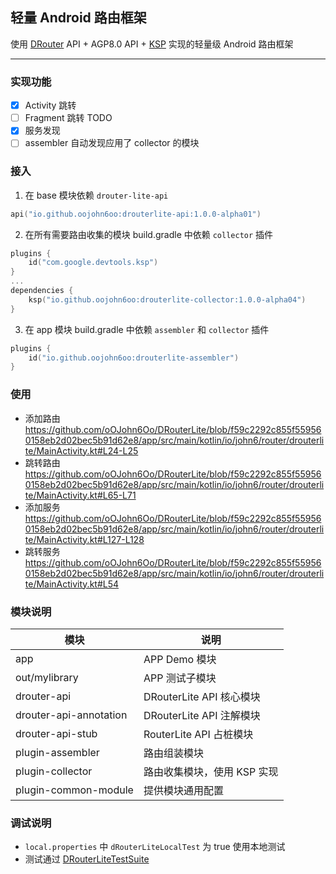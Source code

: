 ## 轻量 Android 路由框架

使用 [DRouter] API + AGP8.0 API + [KSP] 实现的轻量级 Android 路由框架

----------

### 实现功能

- [x] Activity 跳转
- [ ] Fragment 跳转 TODO
- [x] 服务发现
- [ ] assembler 自动发现应用了 collector 的模块

### 接入

1. 在 base 模块依赖 `drouter-lite-api`

``` kotlin
api("io.github.oojohn6oo:drouterlite-api:1.0.0-alpha01")

```

2. 在所有需要路由收集的模块 build.gradle 中依赖 `collector` 插件

``` kotlin
plugins {
    id("com.google.devtools.ksp")
}
...
dependencies {
    ksp("io.github.oojohn6oo:drouterlite-collector:1.0.0-alpha04")
}

```
3. 在 app 模块 build.gradle 中依赖 `assembler` 和 `collector` 插件

``` kotlin
plugins {
    id("io.github.oojohn6oo:drouterlite-assembler")
}
```

### 使用

* 添加路由
    https://github.com/oOJohn6Oo/DRouterLite/blob/f59c2292c855f559560158eb2d02bec5b91d62e8/app/src/main/kotlin/io/john6/router/drouterlite/MainActivity.kt#L24-L25
* 跳转路由
    https://github.com/oOJohn6Oo/DRouterLite/blob/f59c2292c855f559560158eb2d02bec5b91d62e8/app/src/main/kotlin/io/john6/router/drouterlite/MainActivity.kt#L65-L71
* 添加服务
    https://github.com/oOJohn6Oo/DRouterLite/blob/f59c2292c855f559560158eb2d02bec5b91d62e8/app/src/main/kotlin/io/john6/router/drouterlite/MainActivity.kt#L127-L128
* 跳转服务
    https://github.com/oOJohn6Oo/DRouterLite/blob/f59c2292c855f559560158eb2d02bec5b91d62e8/app/src/main/kotlin/io/john6/router/drouterlite/MainActivity.kt#L54

### 模块说明

| 模块 | 说明 |
| --- | --- |
| app | APP Demo 模块 |
| out/mylibrary | APP 测试子模块 |
| drouter-api | DRouterLite API 核心模块 |
| drouter-api-annotation | DRouterLite API 注解模块 |
| drouter-api-stub | RouterLite API 占桩模块 |
| plugin-assembler | 路由组装模块 |
| plugin-collector | 路由收集模块，使用 KSP 实现 |
| plugin-common-module | 提供模块通用配置 |


### 调试说明

* `local.properties` 中 `dRouterLiteLocalTest` 为 true 使用本地测试
* 测试通过 [DRouterLiteTestSuite]



[DRouter]: https://github.com/didi/DRouter
[KSP]: https://github.com/google/ksp
[DRouterLiteTestSuite]: ./app/src/androidTest/kotlin/io/john6/router/drouterlite/DRouterLiteTestSuite.kt
